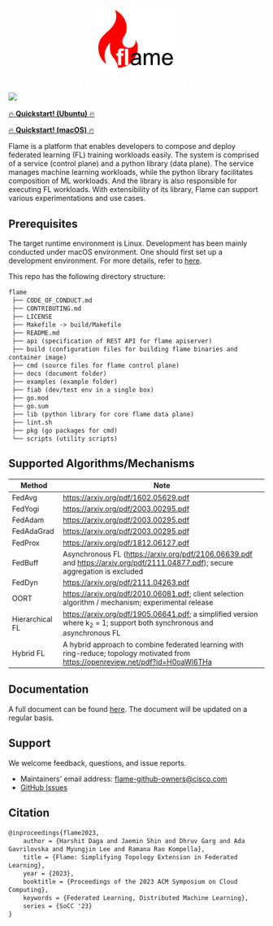<p align="center"><img src="docs/images/logo.png" alt="flame logo" width="200"/></p>

[![](https://img.shields.io/badge/Flame-Join%20Slack-brightgreen)](https://join.slack.com/t/flame-slack/shared_invite/zt-1mprreo9z-FmpGb1UPi43JOFJKyhIqAQ)

[:fire: **Quickstart! (Ubuntu)** :fire:](docs/quickstart-ubuntu.md)

[:fire: **Quickstart! (macOS)** :fire:](docs/quickstart-mac.md)

Flame is a platform that enables developers to compose and deploy federated learning (FL) training workloads easily.
The system is comprised of a service (control plane) and a python library (data plane).
The service manages machine learning workloads, while the python library facilitates composition of ML workloads.
And the library is also responsible for executing FL workloads.
With extensibility of its library, Flame can support various experimentations and use cases.

## Prerequisites
The target runtime environment is Linux. Development has been mainly conducted under macOS environment.
One should first set up a development environment.
For more details, refer to [here](docs/prerequisites.md).

This repo has the following directory structure:
```
flame
 ├── CODE_OF_CONDUCT.md
 ├── CONTRIBUTING.md
 ├── LICENSE
 ├── Makefile -> build/Makefile
 ├── README.md
 ├── api (specification of REST API for flame apiserver)
 ├── build (configuration files for building flame binaries and container image)
 ├── cmd (source files for flame control plane)
 ├── docs (document folder)
 ├── examples (example folder)
 ├── fiab (dev/test env in a single box)
 ├── go.mod
 ├── go.sum
 ├── lib (python library for core flame data plane)
 ├── lint.sh
 ├── pkg (go packages for cmd)
 └── scripts (utility scripts)
```

## Supported Algorithms/Mechanisms

| Method          | Note                                                                                                                               |
|-----------------|------------------------------------------------------------------------------------------------------------------------------------|
| FedAvg          | https://arxiv.org/pdf/1602.05629.pdf                                                                                               |
| FedYogi         | https://arxiv.org/pdf/2003.00295.pdf                                                                                               |
| FedAdam         | https://arxiv.org/pdf/2003.00295.pdf                                                                                               |
| FedAdaGrad      | https://arxiv.org/pdf/2003.00295.pdf                                                                                               |
| FedProx         | https://arxiv.org/pdf/1812.06127.pdf                                                                                               |
| FedBuff         | Asynchronous FL (https://arxiv.org/pdf/2106.06639.pdf and https://arxiv.org/pdf/2111.04877.pdf); secure aggregation is excluded    |
| FedDyn          | https://arxiv.org/pdf/2111.04263.pdf                                                                                               |
| OORT            | https://arxiv.org/pdf/2010.06081.pdf; client selection algorithm / mechanism; experimental release                                 |
| Hierarchical FL | https://arxiv.org/pdf/1905.06641.pdf; a simplified version where k<sub>2</sub> = 1; support both synchronous and asynchronous FL   |
| Hybrid FL       | A hybrid approach to combine federated learning with ring-reduce; topology motivated from https://openreview.net/pdf?id=H0oaWl6THa |


## Documentation

A full document can be found [here](docs/README.md). The document will be updated on a regular basis.

## Support

We welcome feedback, questions, and issue reports.

* Maintainers' email address: <flame-github-owners@cisco.com>
* [GitHub Issues](https://github.com/cisco-open/flame/issues/new/choose)

## Citation

```
@inproceedings{flame2023,
    author = {Harshit Daga and Jaemin Shin and Dhruv Garg and Ada Gavrilovska and Myungjin Lee and Ramana Rao Kompella},
    title = {Flame: Simplifying Topology Extension in Federated Learning},
    year = {2023},
    booktitle = {Proceedings of the 2023 ACM Symposium on Cloud Computing},
    keywords = {Federated Learning, Distributed Machine Learning},
    series = {SoCC '23}
}
```
